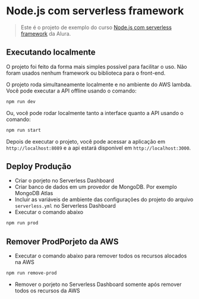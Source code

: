 # Node.js com serverless framework

> Este é o projeto de exemplo do curso [Node.js com serverless framework](tbd) da Alura.

## Executando localmente

O projeto foi feito da forma mais simples possível para facilitar o uso. Não foram usados nenhum framework ou biblioteca para o front-end.

O projeto roda simultaneamente localmente e no ambiente do AWS lambda. Você pode executar a API offline usando o comando:

```bash
npm run dev
```

Ou, você pode rodar localmente tanto a interface quanto a API usando o comando:

```bash
npm run start
```

Depois de executar o projeto, você pode acessar a aplicação em `http://localhost:8089` e a api estará disponível em `http://localhost:3000`.

## Deploy Produção
  - Criar o porjeto no Serverless Dashboard
  - Criar banco de dados em um provedor de MongoDB. Por exemplo MongoDB Atlas
  - Incluir as variáveis de ambiente das configurações do projeto do arquivo `serverless.yml` no Serverless Dashboard
  - Executar o comando abaixo
```bash
npm run prod
```
## Remover ProdPorjeto da AWS
  - Executar o comando abaixo para remover todos os recursos alocados na AWS
```bash
npm run remove-prod
```
  - Remover o porjeto no Serverless Dashboard somente após remover todos os recursos da AWS
